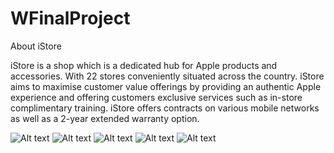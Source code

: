 # WFinalProject

About iStore

iStore is a shop which is a dedicated hub for Apple products and accessories. With 22 stores conveniently situated across the country. iStore aims to maximise customer value offerings by providing an authentic Apple experience and offering customers exclusive services such as in-store complimentary training. iStore offers contracts on various mobile networks as well as a 2-year extended warranty option.

![Alt text](https://i.imgur.com/q9VZ0ZO.jpg)
![Alt text](https://i.imgur.com/zBgMqkO.jpg)
![Alt text](https://i.imgur.com/6zSlDTN.jpg)
![Alt text](https://i.imgur.com/8qgD2bc.jpg)
![Alt text](https://i.imgur.com/MKkX8Zv.jpg)

